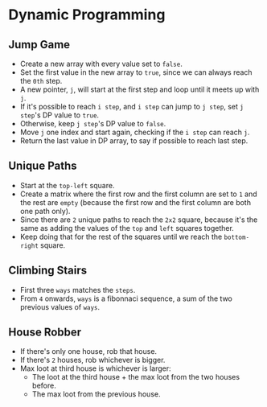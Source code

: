 # Dynamic Programming

## Jump Game

* Create a new array with every value set to `false`.
* Set the first value in the new array to `true`, since we can always reach the `0th` step.
* A new pointer, `j`, will start at the first step and loop until it meets up with `j`.
* If it's possible to reach `i step`, and `i step` can jump to `j step`, set `j step`'s DP value to `true`.
* Otherwise, keep `j step`'s DP value to `false`.
* Move `j` one index and start again, checking if the `i step` can reach `j`.
* Return the last value in DP array, to say if possible to reach last step.

## Unique Paths

* Start at the `top-left` square.
* Create a matrix where the first row and the first column are set to `1` and the rest are `empty` (because the first row and the first column are both one path only).
* Since there are `2` unique paths to reach the `2x2` square, because it's the same as adding the values of the `top` and `left` squares together.
* Keep doing that for the rest of the squares until we reach the `bottom-right` square.

## Climbing Stairs

* First three `ways` matches the `steps`.
* From `4` onwards, `ways` is a fibonnaci sequence, a sum of the two previous values of `ways`.

## House Robber

* If there's only one house, rob that house.
* If there's `2` houses, rob whichever is bigger.
* Max loot at third house is whichever is larger:
  * The loot at the third house + the max loot from the two houses before.
  * The max loot from the previous house.
